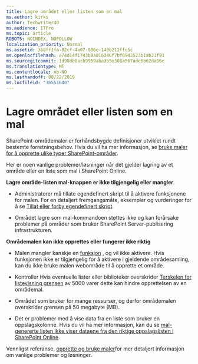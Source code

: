 ```yaml
---
title: Lagre området eller listen som en mal
ms.author: kirks
author: Techwriter40
ms.audience: ITPro
ms.topic: article
ROBOTS: NOINDEX, NOFOLLOW
localization_priority: Normal
ms.assetid: 368ff1fa-82cf-4a07-986e-140b212ffc5c
ms.openlocfilehash: a74d14f1743b9a016346f7bf0943523b1ab21f91
ms.sourcegitcommit: 1d98db8acb9959aba3b5e308a567ade6b62da56c
ms.translationtype: MT
ms.contentlocale: nb-NO
ms.lasthandoff: 08/22/2019
ms.locfileid: "36551640"
---
```

# <a name="save-site-or-list-as-a-template"></a>Lagre området eller listen som en mal

SharePoint-områdemaler er forhåndsbygde definisjoner utviklet rundt bestemte forretningsbehov. Hvis du vil ha mer informasjon, se [bruke maler for å opprette ulike typer SharePoint-områder](https://support.office.com/article/using-templates-to-create-different-kinds-of-sharepoint-sites-449eccec-ff99-4cf3-b62e-dcfee37e8da4).

Her er noen vanlige problemer/løsninger når det gjelder lagring av et område eller en liste som mal i SharePoint Online.

**Lagre område-listen mal-knappen er ikke tilgjengelig eller mangler**. 

- Administratorer må tillate egendefinert skript til å aktivere funksjonene for malen. For en detaljert fremgangsmåte, eksempler og vurderinger for å se [Tillat eller forby egendefinert skript](https://docs.microsoft.com/sharepoint/allow-or-prevent-custom-script).


- Området lagre som mal-kommandoen støttes ikke og kan forårsake problemer på områder som bruker SharePoint Server-publisering infrastrukturen.


**Områdemalen kan ikke opprettes eller fungerer ikke riktig**

- Malen mangler kanskje en [funksjon](https://social.technet.microsoft.com/wiki/contents/articles/14423.sharepoint-2013-existing-features-guid.aspx) , og vil ikke aktivere. Hvis funksjonen ikke er tilgjengelig for å aktivere i gjeldende områdesamling, kan du ikke bruke malen webområde til å opprette et område.


- Kontroller Hvis eventuelle lister eller biblioteker overskrider [Terskelen for listevisning grensen](https://support.office.com/article/Manage-large-lists-and-libraries-in-SharePoint-B8588DAE-9387-48C2-9248-C24122F07C59) av 5000 varer dette kan hindre opprettelsen av en områdemal.


- Området som bruker for mange ressurser, og derfor områdemalen overskrider grensen på 50 megabyte (MB).


- Det er problemer med å vise data fra en liste som bruker en oppslagskolonne. Hvis du vil ha mer informasjon, kan du se [mal-genererte listen ikke viser dataene fra den riktige oppslagslisten i SharePoint Online](https://support.office.com/article/template-generated-list-doesn-t-display-correct-data-for-a-column-in-sharepoint-online-20430b62-e40c-4f6f-8889-aa24e80d605a).


Vennligst referanse, [opprette og bruke maler](https://support.office.com/article/Create-and-use-site-templates-60371B0F-00E0-4C49-A844-34759EBDD989)for mer detaljert informasjon om vanlige problemer og løsninger.

